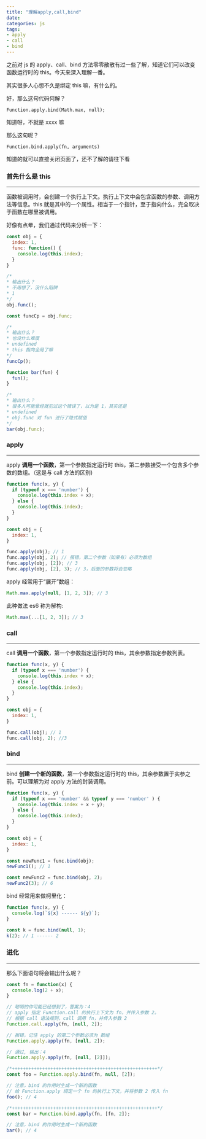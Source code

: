 ```yaml
---
title: "理解apply,call,bind"
date: 
categories: js
tags: 
- apply
- call
- bind
---
```


之前对 js 的 apply、call、bind 方法零零散散有过一些了解，知道它们可以改变函数运行时的 this。今天来深入理解一番。

其实很多人心想不久是绑定 this 嘛，有什么的。

好，那么这句代码何解？

```
Function.apply.bind(Math.max, null);
```

<!-- more -->

知道呀，不就是 xxxx 嘛

那么这句呢？

```
Function.bind.apply(fn, arguments)
```

知道的就可以直接关闭页面了，还不了解的请往下看	

### 首先什么是 this

------

函数被调用时，会创建一个执行上下文。执行上下文中会包含函数的参数、调用方法等信息。this 就是其中的一个属性。相当于一个指针，至于指向什么，完全取决于函数在哪里被调用。

好像有点晕，我们通过代码来分析一下：

```javascript
const obj = {
  index: 1,
  func: function() {
    console.log(this.index);
  }
}

/*
* 输出什么？
* 不用想了，没什么陷阱
* 1
*/
obj.func(); 

const funcCp = obj.func;

/*
* 输出什么？
* 也没什么难度
* undefined 
* this 指向全局了嘛
*/
funcCp();

function bar(fun) {
  fun();
}

/*
* 输出什么？
* 很多人可能曾经就犯过这个错误了，以为是 1，其实还是
* undefined 
* obj.func 对 fun 进行了隐式赋值
*/
bar(obj.func);
```



### apply

------

apply **调用一个函数**，第一个参数指定运行时 this，第二参数接受一个包含多个参数的数组。（这是与 call 方法的区别)

```javascript
function func(x, y) {
  if (typeof x === 'number') {
    console.log(this.index + x);
  } else {
    console.log(this.index);
  }
}

const obj = {
  index: 1,
}

func.apply(obj); // 1
func.apply(obj, 2); // 报错，第二个参数（如果有）必须为数组
func.apply(obj, [2]); // 3
func.apply(obj, [2], 3); // 3，后面的参数将会忽略
```

apply 经常用于“展开”数组：

```javascript
Math.max.apply(null, [1, 2, 3]); // 3
```

此种做法 es6 称为解构:

```javascript
Math.max(...[1, 2, 3]); // 3
```



### call

------

call **调用一个函数**，第一个参数指定运行时的 this，其余参数指定参数列表。

```javascript
function func(x, y) {
  if (typeof x === 'number') {
    console.log(this.index + x);
  } else {
    console.log(this.index);
  }
}

const obj = {
  index: 1,
}

func.call(obj); // 1
func.call(obj, 2); //3

```



### bind

------

bind **创建一个新的函数**，第一个参数指定运行时的 this，其余参数置于实参之前。可以理解为对 apply 方法的封装调用。

```javascript
function func(x, y) {
  if (typeof x === 'number' && typeof y === 'number' ) {
    console.log(this.index + x + y);
  } else {
    console.log(this.index);
  }
}

const obj = {
  index: 1,
}

const newFunc1 = func.bind(obj);
newFunc1(); // 1

const newFunc2 = func.bind(obj, 2);
newFunc2(3); // 6

```

bind 经常用来做柯里化：

```javascript
function func(x, y) {
  console.log(`${x} ------ ${y}`);
}

const k = func.bind(null, 1);
k(2); // 1 ------ 2
```



### 进化

------

那么下面语句将会输出什么呢？

```javascript
const fn = function(x) {
  console.log(2 + x);
}

// 聪明的你可能已经想到了，答案为：4
// apply 指定 Function.call 的执行上下文为 fn，并传入参数 2。
// 根据 call 语法规则，call 调用 fn，并传入参数 2
Function.call.apply(fn, [null, 2]);

// 报错，记住 apply 的第二个参数必须为 数组
Function.apply.apply(fn, [null, 2]); 

// 通过, 输出：4
Function.apply.apply(fn, [null, [2]]); 

/*+++++++++++++++++++++++++++++++++++++++++++++++++++++*/
const foo = Function.apply.bind(fn, null, [2]);

// 注意，bind 的作用时生成一个新的函数
// 给 Function.apply 绑定一个 fn 的执行上下文，并将参数 2 传入 fn
foo(); // 4

/*+++++++++++++++++++++++++++++++++++++++++++++++++++++*/
const bar = Function.bind.apply(fn, [fn, 2]);

// 注意，bind 的作用时生成一个新的函数
bar(); // 4

```

